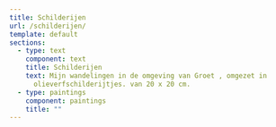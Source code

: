 ```yaml
---
title: Schilderijen
url: /schilderijen/
template: default
sections:
  - type: text
    component: text
    title: Schilderijen
    text: Mijn wandelingen in de omgeving van Groet , omgezet in
      olieverfschilderijtjes. van 20 x 20 cm.
  - type: paintings
    component: paintings
    title: ""
---
```

